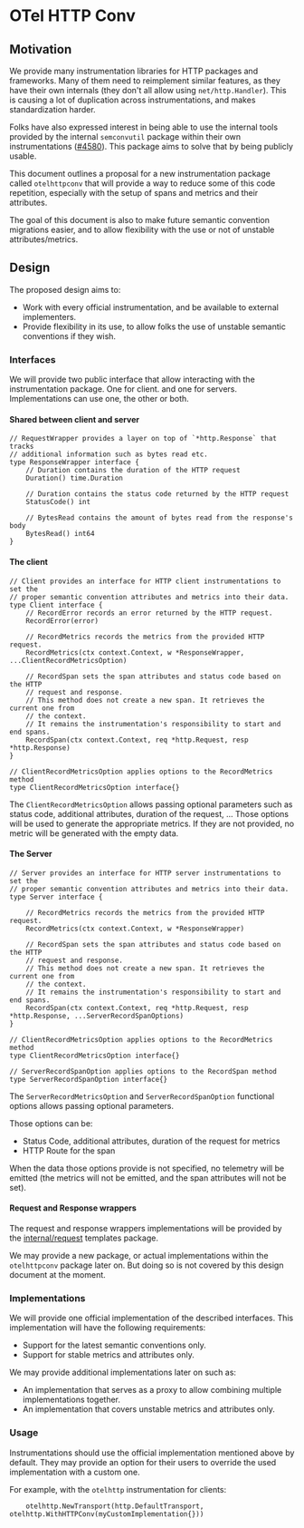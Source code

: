 # OTel HTTP Conv

## Motivation

We provide many instrumentation libraries for HTTP packages and frameworks.
Many of them need to reimplement similar features, as they have their own
internals (they don't all allow using `net/http.Handler`).
This is causing a lot of duplication across instrumentations, and makes
standardization harder.

Folks have also expressed interest in being able to use the internal tools
provided by the internal `semconvutil` package within their own
instrumentations ([#4580](https://github.com/open-telemetry/opentelemetry-go-contrib/issues/4580)).
This package aims to solve that by being publicly usable.

This document outlines a proposal for a new instrumentation package called
`otelhttpconv` that will provide a way to reduce some of this code repetition,
especially with the setup of spans and metrics and their attributes.

The goal of this document is also to make future semantic convention migrations
easier, and to allow flexibility with the use or not of unstable
attributes/metrics.

## Design

The proposed design aims to:

* Work with every official instrumentation, and be available to external implementers.
* Provide flexibility in its use, to allow folks the use of unstable semantic conventions if they wish.

### Interfaces

We will provide two public interface that allow interacting with the
instrumentation package.
One for client. and one for servers. Implementations can use one, the other or both.

#### Shared between client and server

```golang
// RequestWrapper provides a layer on top of `*http.Response` that tracks
// additional information such as bytes read etc.
type ResponseWrapper interface {
	// Duration contains the duration of the HTTP request
	Duration() time.Duration

	// Duration contains the status code returned by the HTTP request
	StatusCode() int

	// BytesRead contains the amount of bytes read from the response's body
	BytesRead() int64
}
```

#### The client

```golang
// Client provides an interface for HTTP client instrumentations to set the
// proper semantic convention attributes and metrics into their data.
type Client interface {
	// RecordError records an error returned by the HTTP request.
	RecordError(error)

	// RecordMetrics records the metrics from the provided HTTP request.
	RecordMetrics(ctx context.Context, w *ResponseWrapper, ...ClientRecordMetricsOption)

	// RecordSpan sets the span attributes and status code based on the HTTP
	// request and response.
	// This method does not create a new span. It retrieves the current one from
	// the context.
	// It remains the instrumentation's responsibility to start and end spans.
	RecordSpan(ctx context.Context, req *http.Request, resp *http.Response)
}

// ClientRecordMetricsOption applies options to the RecordMetrics method
type ClientRecordMetricsOption interface{}
```

The `ClientRecordMetricsOption` allows passing optional parameters such as
status code, additional attributes, duration of the request, ...
Those options will be used to generate the appropriate metrics. If they are not
provided, no metric will be generated with the empty data.

#### The Server

```golang
// Server provides an interface for HTTP server instrumentations to set the
// proper semantic convention attributes and metrics into their data.
type Server interface {

	// RecordMetrics records the metrics from the provided HTTP request.
	RecordMetrics(ctx context.Context, w *ResponseWrapper)

	// RecordSpan sets the span attributes and status code based on the HTTP
	// request and response.
	// This method does not create a new span. It retrieves the current one from
	// the context.
	// It remains the instrumentation's responsibility to start and end spans.
	RecordSpan(ctx context.Context, req *http.Request, resp *http.Response, ...ServerRecordSpanOptions)
}

// ClientRecordMetricsOption applies options to the RecordMetrics method
type ClientRecordMetricsOption interface{}

// ServerRecordSpanOption applies options to the RecordSpan method
type ServerRecordSpanOption interface{}
```

The `ServerRecordMetricsOption` and `ServerRecordSpanOption` functional options
allows passing optional parameters.

Those options can be:

* Status Code, additional attributes, duration of the request for metrics
* HTTP Route for the span

When the data those options provide is not specified, no telemetry will be
emitted (the metrics will not be emitted, and the span attributes will not be
set).

#### Request and Response wrappers

The request and response wrappers implementations will be provided by the
[internal/request](https://pkg.go.dev/go.opentelemetry.io/contrib/instrumentation/net/http/otelhttp/internal/request)
templates package.

We may provide a new package, or actual implementations within the
`otelhttpconv` package later on. But doing so is not covered by this design
document at the moment.

### Implementations

We will provide one official implementation of the described interfaces.
This implementation will have the following requirements:

* Support for the latest semantic conventions only.
* Support for stable metrics and attributes only.


We may provide additional implementations later on such as:

* An implementation that serves as a proxy to allow combining multiple implementations together.
* An implementation that covers unstable metrics and attributes only.

### Usage

Instrumentations should use the official implementation mentioned above by
default.
They may provide an option for their users to override the used implementation
with a custom one.

For example, with the `otelhttp` instrumentation for clients:

```golang
	otelhttp.NewTransport(http.DefaultTransport, otelhttp.WithHTTPConv(myCustomImplementation{}))
```

